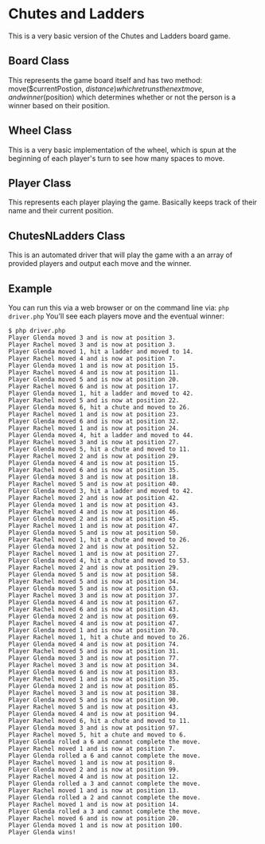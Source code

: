 # Chutes and Ladders

This is a very basic version of the Chutes and Ladders board game.

## Board Class

This represents the game board itself and has two method: move($currentPostion, $distance) which retruns the next move, and winner($position) which determines whether or not the person is a winner based on their position.

## Wheel Class

This is a very basic implementation of the wheel, which is spun at the beginning of each player's turn to see how many spaces to move.

## Player Class

This represents each player playing the game. Basically keeps track of their name and their current position.

## ChutesNLadders Class

This is an automated driver that will play the game with a an array of provided players and output each move and the winner.

## Example

You can run this via a web browser or on the command line via: `php driver.php`
You'll see each players move and the eventual winner:
```
$ php driver.php
Player Glenda moved 3 and is now at position 3.
Player Rachel moved 3 and is now at position 3.
Player Glenda moved 1, hit a ladder and moved to 14.
Player Rachel moved 4 and is now at position 7.
Player Glenda moved 1 and is now at position 15.
Player Rachel moved 4 and is now at position 11.
Player Glenda moved 5 and is now at position 20.
Player Rachel moved 6 and is now at position 17.
Player Glenda moved 1, hit a ladder and moved to 42.
Player Rachel moved 5 and is now at position 22.
Player Glenda moved 6, hit a chute and moved to 26.
Player Rachel moved 1 and is now at position 23.
Player Glenda moved 6 and is now at position 32.
Player Rachel moved 1 and is now at position 24.
Player Glenda moved 4, hit a ladder and moved to 44.
Player Rachel moved 3 and is now at position 27.
Player Glenda moved 5, hit a chute and moved to 11.
Player Rachel moved 2 and is now at position 29.
Player Glenda moved 4 and is now at position 15.
Player Rachel moved 6 and is now at position 35.
Player Glenda moved 3 and is now at position 18.
Player Rachel moved 5 and is now at position 40.
Player Glenda moved 3, hit a ladder and moved to 42.
Player Rachel moved 2 and is now at position 42.
Player Glenda moved 1 and is now at position 43.
Player Rachel moved 4 and is now at position 46.
Player Glenda moved 2 and is now at position 45.
Player Rachel moved 1 and is now at position 47.
Player Glenda moved 5 and is now at position 50.
Player Rachel moved 1, hit a chute and moved to 26.
Player Glenda moved 2 and is now at position 52.
Player Rachel moved 1 and is now at position 27.
Player Glenda moved 4, hit a chute and moved to 53.
Player Rachel moved 2 and is now at position 29.
Player Glenda moved 5 and is now at position 58.
Player Rachel moved 5 and is now at position 34.
Player Glenda moved 5 and is now at position 63.
Player Rachel moved 3 and is now at position 37.
Player Glenda moved 4 and is now at position 67.
Player Rachel moved 6 and is now at position 43.
Player Glenda moved 2 and is now at position 69.
Player Rachel moved 4 and is now at position 47.
Player Glenda moved 1 and is now at position 70.
Player Rachel moved 1, hit a chute and moved to 26.
Player Glenda moved 4 and is now at position 74.
Player Rachel moved 5 and is now at position 31.
Player Glenda moved 3 and is now at position 77.
Player Rachel moved 3 and is now at position 34.
Player Glenda moved 6 and is now at position 83.
Player Rachel moved 1 and is now at position 35.
Player Glenda moved 2 and is now at position 85.
Player Rachel moved 3 and is now at position 38.
Player Glenda moved 5 and is now at position 90.
Player Rachel moved 5 and is now at position 43.
Player Glenda moved 4 and is now at position 94.
Player Rachel moved 6, hit a chute and moved to 11.
Player Glenda moved 3 and is now at position 97.
Player Rachel moved 5, hit a chute and moved to 6.
Player Glenda rolled a 6 and cannot complete the move.
Player Rachel moved 1 and is now at position 7.
Player Glenda rolled a 6 and cannot complete the move.
Player Rachel moved 1 and is now at position 8.
Player Glenda moved 2 and is now at position 99.
Player Rachel moved 4 and is now at position 12.
Player Glenda rolled a 3 and cannot complete the move.
Player Rachel moved 1 and is now at position 13.
Player Glenda rolled a 2 and cannot complete the move.
Player Rachel moved 1 and is now at position 14.
Player Glenda rolled a 3 and cannot complete the move.
Player Rachel moved 6 and is now at position 20.
Player Glenda moved 1 and is now at position 100.
Player Glenda wins!
```